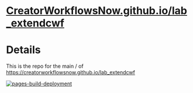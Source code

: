 # [CreatorWorkflowsNow.github.io/lab_extendcwf](https://creatorworkflowsnow.github.io/lab_extendcwf/)

# Details

This is the repo for the main / of https://creatorworkflowsnow.github.io/lab_extendcwf

[![pages-build-deployment](https://github.com/CreatorWorkflowsNow/lab_extendcwf/actions/workflows/pages/pages-build-deployment/badge.svg)](https://github.com/CreatorWorkflowsNow/lab_extendcwf/actions/workflows/pages/pages-build-deployment)
